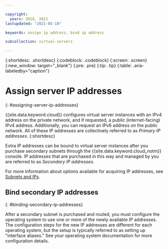 ```yaml
---

copyright:
  years: 2018, 2021
lastupdated: "2021-05-18"

keywords: assign ip address, bind ip address

subcollection: virtual-servers

---
```


{:shortdesc: .shortdesc}
{:codeblock: .codeblock}
{:screen: .screen}
{:new_window: target="_blank"}
{:pre: .pre}
{:tip: .tip}
{:table: .aria-labeledby="caption"}

# Assign server IP addresses
{: #assigning-server-ip-addresses}

{{site.data.keyword.cloud}} configures virtual server instances with an IPv4 address on the private network, and if requested, a public (internet-facing) IPv4 address. Additionally, you can request an IPv6 address on the public network. All of these IP addresses are collectively referred to as _Primary IP addresses_.
{:shortdesc}

Extra IP addresses can be bound to virtual server instances after you purchase secondary subnets through the {{site.data.keyword.cloud_notm}} console. IP addresses that are purchased in this way and managed by you are referred to as _Secondary IP addresses_.

For more information about options available for acquiring IP addresses, see [Subnets and IPs](/docs/subnets?topic=subnets-about-subnets-and-ips).

## Bind secondary IP addresses
{: #binding-secondary-ip-addresses}

After a secondary subnet is purchased and routed, you must configure the operating system to use one or more of the newly available IP addresses. The configuration steps for the new IP addresses are different for each operating system, but the setup is typically referred to as setting up "interface aliases." See your operating system documentation for more configuration details.

